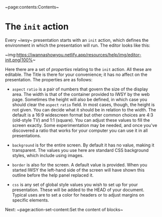 ~page:contents:Contents~

# The `init` action

Every ~iwsy~ presentation starts with an `init` action, which defines the environment in which the presentation will run. The editor looks like this:

~img:https://iwannashowyou.netlify.app/resources/help/img/editor-init.png|100%~

Here there are a set of _properties_ relating to the `init` action. All these are editable. The Title is there for your convenience; it has no affect on the presentation. The properties are as follows:

 - `aspect` `ratio` is a pair of numbers that govern the size of the display area. The width is that of the container provided to IWSY by the web page. Sometimes the height will also be defined, in which case you should clear the `aspect` `ratio` field. In most cases, though, the height is not given. You can decide what it should be in relation to the width. The default is a 16:9 widescreen format but other common choices are 4:3 (old-style TV) and 1:1 (square). You can adjust these values to fill the screen exactly. Some experimentation may be needed, and once you've discovered a ratio that works for your computer you can use it in all presentations.
 
 - `background` is for the entire screen. By default it has no value, making it transparent. The values you use here are standard CSS background styles, which include using images.
 
 - `border` is also for the screen. A default value is provided. When you started IWSY the left-hand side of the screen will have shown this outline before the help panel replaced it.
 
 - `css` is any set of global style values you wish to set up for your presentation. These will be added to the HEAD of your document. Typical uses are to set a color for headers or to adjust margins on specific elements.

Next: ~page:action-set-content:Set the content of blocks~
